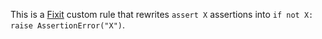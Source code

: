 This is a [Fixit](http://github.com/instagram/Fixit/) custom rule
that rewrites `assert X` assertions into `if not X: raise AssertionError("X")`.


